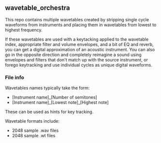 ## wavetable_orchestra
This repo contains multiple wavetables created by stripping single cycle waveforms from instruments and placing them in wavetables from lowest to highest frequency.

If these wavetables are used with a keytacking applied to the wavetable index, appropriate filter and volume envelopes, and a bit of EQ and reverb, you can get a digital approximation of an acoustic instrument. You can also go in the opposite direction and completely reimagine a sound using envelopes and filters that don't match up with the source instrument, or forego keytracking and use individual cycles as unique digital waveforms.


### File info
Wavetables names typically take the form:
- [Instrument name]\_[Number of semitones]
- [Instrument name]\_[Lowest note]_[Highest note]

These can be used as hints for key tracking.

Wavetable formats include:
- 2048 sample .wav files
- 2048 sample .wt files

